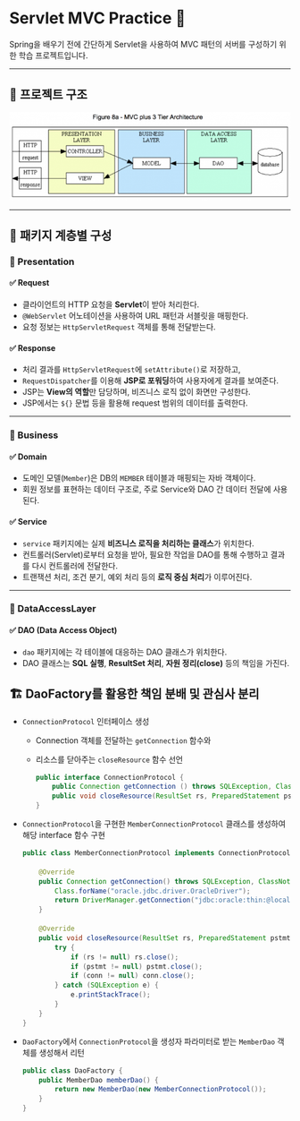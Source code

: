 # Servlet MVC Practice 🧩

Spring을 배우기 전에 간단하게 Servlet을 사용하여 MVC 패턴의 서버를 구성하기 위한 학습 프로젝트입니다.

---

## 🧱 프로젝트 구조

![MVC 구조도](./docs/diagram.png) <!-- 이미지 경로는 실제 위치에 따라 수정 -->

---

## 📂 패키지 계층별 구성

### 📌 Presentation

#### ✅ Request
- 클라이언트의 HTTP 요청을 **Servlet**이 받아 처리한다.
- `@WebServlet` 어노테이션을 사용하여 URL 패턴과 서블릿을 매핑한다.
- 요청 정보는 `HttpServletRequest` 객체를 통해 전달받는다.

#### ✅ Response
- 처리 결과를 `HttpServletRequest`에 `setAttribute()`로 저장하고,
- `RequestDispatcher`를 이용해 **JSP로 포워딩**하여 사용자에게 결과를 보여준다.
- JSP는 **View의 역할**만 담당하며, 비즈니스 로직 없이 화면만 구성한다.
- JSP에서는 `${}` 문법 등을 활용해 request 범위의 데이터를 출력한다.

---

### 📌 Business

#### ✅ Domain
- 도메인 모델(`Member`)은 DB의 `MEMBER` 테이블과 매핑되는 자바 객체이다.
- 회원 정보를 표현하는 데이터 구조로, 주로 Service와 DAO 간 데이터 전달에 사용된다.

#### ✅ Service
- `service` 패키지에는 실제 **비즈니스 로직을 처리하는 클래스**가 위치한다.
- 컨트롤러(Servlet)로부터 요청을 받아, 필요한 작업을 DAO를 통해 수행하고 결과를 다시 컨트롤러에 전달한다.
- 트랜잭션 처리, 조건 분기, 예외 처리 등의 **로직 중심 처리**가 이루어진다.

---

### 📌 DataAccessLayer

#### ✅ DAO (Data Access Object)
- `dao` 패키지에는 각 테이블에 대응하는 DAO 클래스가 위치한다.
- DAO 클래스는 **SQL 실행**, **ResultSet 처리**, **자원 정리(close)** 등의 책임을 가진다.

## 🏗 DaoFactory를 활용한 책임 분배 및 관심사 분리

- `ConnectionProtocol` 인터페이스 생성  
  - Connection 객체를 전달하는 `getConnection` 함수와  
  - 리소스를 닫아주는 `closeResource` 함수 선언  
    
    ``` java
    public interface ConnectionProtocol {  
        public Connection getConnection () throws SQLException, ClassNotFoundException;  
        public void closeResource(ResultSet rs, PreparedStatement pstmt, Connection conn);  
    }
    ```

- `ConnectionProtocol`을 구현한 `MemberConnectionProtocol` 클래스를 생성하여 해당 interface 함수 구현  
  
    ```java
    public class MemberConnectionProtocol implements ConnectionProtocol {  

        @Override  
        public Connection getConnection() throws SQLException, ClassNotFoundException {  
            Class.forName("oracle.jdbc.driver.OracleDriver");  
            return DriverManager.getConnection("jdbc:oracle:thin:@localhost:1521/xepdb1", "hun", "3469");  
        }  

        @Override  
        public void closeResource(ResultSet rs, PreparedStatement pstmt, Connection conn) {  
            try {  
                if (rs != null) rs.close();  
                if (pstmt != null) pstmt.close();  
                if (conn != null) conn.close();  
            } catch (SQLException e) {  
                e.printStackTrace();  
            }  
        }  
    }
    ```
- `DaoFactory`에서 `ConnectionProtocol`을 생성자 파라미터로 받는 `MemberDao` 객체를 생성해서 리턴  

    ``` java
    public class DaoFactory {  
        public MemberDao memberDao() {  
            return new MemberDao(new MemberConnectionProtocol());  
        }  
    }
    ```
